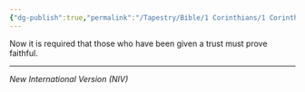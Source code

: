 ```yaml
---
{"dg-publish":true,"permalink":"/Tapestry/Bible/1 Corinthians/1 Corinthians 4_2/","title":"1 Corinthians 4:2","hide":true,"tags":["bible-verse","bible-verse"],"dgHomeLink":true,"dgShowLocalGraph":true,"dgEnableSearch":true}
---
```


Now it is required that those who have been given a trust must prove faithful.

---
*New International Version (NIV)*